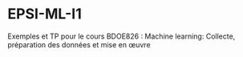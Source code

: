 # EPSI-ML-I1
Exemples et TP pour le cours BDOE826 : Machine learning: Collecte, préparation des données et mise en œuvre
